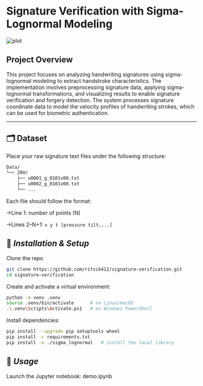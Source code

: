 # Signature Verification with Sigma-Lognormal Modeling

![plot](https://github.com/user-attachments/assets/34d358d5-6df6-46ff-8bd6-e65f009ae52b)

## Project Overview

This project focuses on analyzing handwriting signatures using sigma-lognormal modeling to extract handstroke characteristics. The implementation involves preprocessing signature data, applying sigma-lognormal transformations, and visualizing results to enable signature verification and forgery detection. The system processes signature coordinate data to model the velocity profiles of handwriting strokes, which can be used for biometric authentication.

---

## 🗂️ Dataset

Place your raw signature text files under the following structure:

```bash
Data/
└── 20U/
    ├── u0001_g_0101v00.txt
    ├── u0002_g_0101v00.txt
    └── ...
```

Each file should follow the format:

->Line 1: number of points (N)

->Lines 2–N+1: `x y t [pressure tilt,...]`

## 🔧 *Installation & Setup*

Clone the repo
```bash
git clone https://github.com/ritvik412/signature-verification.git
cd signature-verification
```
Create and activate a virtual environment:
```bash
python -m venv .venv
source .venv/bin/activate      # on Linux/macOS
.\.venv\Scripts\Activate.ps1   # on Windows PowerShell
```
Install dependencies:
```bash
pip install --upgrade pip setuptools wheel
pip install -r requirements.txt
pip install -e ./sigma_lognormal   # install the local library 
```
## 📖 *Usage*
Launch the Jupyter notebook: demo.ipynb
